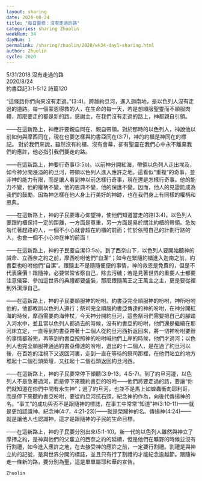 ```yaml
---
layout: sharing
date: 2020-08-24
title: "每日靈修：沒有走過的路"
categories: sharing Zhuolin
weekNum: 34
dayNum: 1
permalink: /sharing/zhuolin/2020/wk34-day1-sharing.html
author: Zhuolin
cycle: 2020
---
```

5/31/2018 沒有走過的路  
2020/8/24  
約書亞記3:1-5:12 詩篇120  

“這條路你們向來沒有走過。”(3:4)。跨越約旦河，進入迦南地，是以色列人沒有走過的道路。每一個蒙恩得救的人，在生命的每一天，若是想順服聖靈而不順服肉體，那麼要走的都是新的路。感謝主，在我們沒有走過的路上，神都親自引領。  

——在這新路上，神應許要親自同在、親自帶領。對於那時的以色列人，神說他以前如何與摩西同在，現在也要怎樣與約書亞同在(3:7)，神的約櫃是神同在的標記。 對於我們來說，雖然沒有約櫃、沒有會幕，卻有聖靈在我們心中永不離棄我們的應許，他必指引我們要走的路。  

——在這新路上，神要行奇事(3:5b)。以前神分開紅海，帶領以色列人走出埃及，如今神分開漲溢的約旦河，帶領以色列人進入應許之地，這看似“重複”的奇事，並非神的能力有限，而是讓人看到神以前怎樣行奇事，現在還是怎樣行奇事。他的能力不變，他的權柄不變，他的恩典不變，他的保護不變。因而，他人的見證能成為我們的鼓勵，因為神怎樣在他人身上行美好的神跡，也在我們身上有同樣的權柄和恩典。  

——在這新路上，神的子民要專心仰望神，使他們知道當走的路(3:4)。以色列人要跟約櫃保持一定的距離，一方面是尊重，另一方面是易於關注約櫃的帶領。急匆匆忙著趕路的人，一個不小心就會超在約櫃的前面；忙於依照自己的計劃行路的人，也會一個不小心沖在神的前面！  

——在這新路上，神的子民要自潔(3:5a)。到了西奈山下，以色列人要開始聽神的誡命、立西奈之約之前，摩西吩咐他們“自潔”；如今在緊隨約櫃進入迦南之前，約書亞也吩咐他們“自潔”。跟隨主不是隨隨便便的事情，神的救恩是免費的，但是不代表廉價！跟隨神，必要常常省察自己，除去污穢；若是見著世界的重要人士都要注意儀容、參加這世界的典禮都要盛裝，那麼跟隨萬王之王萬主之主，更是要從裡到外潔淨自己。  

——在這新路上，神的子民要順服神的吩咐。約書亞完全順服神的吩咐，神所吩咐他的，他都教訓以色列人遵行；祭司完全順服約書亞傳達的神的吩咐，在神分開紅海的時候，摩西需要向海伸杖，今天神分開約旦河，這些祭司們需要把自己的腳踏入河水中，並且當以色列人都過去的時候，沒有約書亞的吩咐，他們還是繼續在那河床立定，一直等到約書亞帶著十二個人從約旦河西折返回來，將一切神吩咐要辦的事情都辦完，再等到約書亞按照神的吩咐喊他們上岸的時候，他們才過河；以色列人也完全順服神通過約書亞傳達的吩咐，選出的十二個人，是在過了約旦河以後，在百姓的注視下又返回河裏，走到一直在等待的祭司那裡，在他們站立的地方堆起十二個石頭築壇，又扛起十二個石頭返回約旦河西。  

——在這新路上，神的子民要常停下傾聽(3:9-13，4:5-7)。到了約旦河邊，以色列人不是急著過河，而是停下來聽約書亞的吩咐——他們將要走過的路，要讓“你們就知道在你們中間有永生神”；過了約旦河，也並不是馬上如蝗蟲衝向耶利哥，而是停下來聽約書亞吩咐，要從約旦河抗石頭，紀念神的作為，向後代傳揚神的名。“事工”的成功與否不是跟隨神的標誌，在事工中常常“知道”神(3:10-11)——就是更加認識神、紀念神(4:7，4:21-23))——就是榮耀神的名、傳揚神(4:24)——就是讓他人也認識神，這才是跟隨神的子民的生命目標。  

——在這新路上，神的子民要分別出來(5:1-10)。新一代的以色列人雖然與神立了摩押之約，是神與他們的父輩立的西奈之約的延續，但是他們在曠野的時候並沒有行割禮，如今進入應許之地，在去接受神的應許之前，一定要行割禮。割禮是與神立約的記號，是與世界分開的標誌，並且只有行了割禮的才能紀念逾越節。跟隨神走一條新的路，要分別為聖，這是單單屬耶和華的宣告。  

`Zhuolin`  

